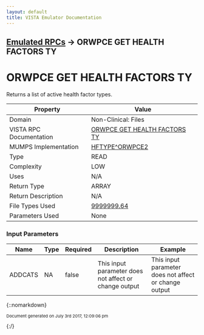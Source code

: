 ```yaml
---
layout: default
title: VISTA Emulator Documentation
---
```


## [Emulated RPCs](TableOfContents) &#8594; ORWPCE GET HEALTH FACTORS TY
# ORWPCE GET HEALTH FACTORS TY

Returns a list of active health factor types.

Property | Value
--- | ---
Domain | Non-Clinical: Files
VISTA RPC Documentation | [ORWPCE GET HEALTH FACTORS TY](../VISTARPC/ORWPCE_GET_HEALTH_FACTORS_TY)
MUMPS Implementation | [HFTYPE^ORWPCE2](http://code.osehra.org/dox/Routine_ORWPCE2_source.html)
Type | READ
Complexity | LOW
Uses | N/A
Return Type | ARRAY
Return Description | N/A
File Types Used | [9999999.64](../VDM/Health_Factors-9999999_64)
Parameters Used | None


### Input Parameters

Name | Type | Required | Description | Example
--- | --- | --- | --- | ---
ADDCATS | NA | false | This input parameter does not affect or change output | This input parameter does not affect or change output

{::nomarkdown} <br/><p style="font-size: 11px">Document generated on July 3rd 2017, 12:09:06 pm</p>{:/}